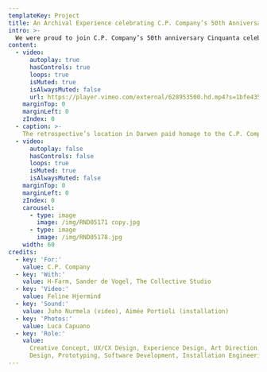 ```yaml
---
templateKey: Project
title: An Archival Experience celebrating C.P. Company’s 50th Anniversary
intro: >-
  We were proud to join C.P. Company’s 50th anniversary Cinquanta celebrations to help them bring their rich archive to life – in both a physical and digital form. Working with five-decade’s worth of their hybrid urban sportswear, objects, sketches and editorials, we created an interactive spatial archive in a repurposed car park in Darwen, UK, as part of the 2021 British Textile Biennale, as well as a dynamic online archive. A hybrid of physical and digital space, the exhibition offers visitors an embodied experience of the often-hidden brand archive.
content:
  - video:
      autoplay: true
      hasControls: true
      loops: true
      isMuted: true
      isAlwaysMuted: false
      url: https://player.vimeo.com/external/628953500.hd.mp4?s=1bfe435a8e9b72f21238f8da6f1e0de4b05d5093&profile_id=175
    marginTop: 0
    marginLeft: 0
    zIndex: 0
  - caption: >-
    The retrospective’s location in Darwen paid homage to the C.P. Company’s special relationship with the British working class youth in the north of England who have contributed to its legacy. For 10 days, the car park transformed into a behind-the-scenes look at the brand’s vision. Visitors could explore 65 different garments housed in archive racks, each presented with a scannable Garment Card that allowed them to continue their journey online into the digital archive and its wider ecosystem of related content.
  - video:
      autoplay: false
      hasControls: false
      loops: true
      isMuted: true
      isAlwaysMuted: false
    marginTop: 0
    marginLeft: 0
    zIndex: 0
    carousel:
      - type: image
        image: /img/RND05171 copy.jpg
      - type: image
        image: /img/RND05178.jpg
    width: 60
credits:
  - key: 'For:'
    value: C.P. Company
  - key: 'With:'
    value: H-Farm, Sander de Vogel, The Collective Studio
  - key: 'Video:'
    value: Feline Hjermind
  - key: 'Sound:'
    value: Juho Nurmela (video), Aimée Portioli (installation)
  - key: 'Photos:'
    value: Luca Capuano
  - key: 'Role:'
    value:
      Creative Concept, UX/CX Design, Experience Design, Art Direction, Spatial
      Design, Prototyping, Software Development, Installation Engineering
---
```

